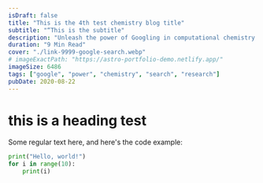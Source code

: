 ```yaml
---
isDraft: false
title: "This is the 4th test chemistry blog title"
subtitle: "“This is the subtitle"
description: "Unleash the power of Googling in computational chemistry research: accelerating discoveries, solving puzzles, and revolutionizing molecular understanding."
duration: "9 Min Read"
cover: "./link-9999-google-search.webp"
# imageExactPath: "https://astro-portfolio-demo.netlify.app/"
imageSize: 6486
tags: ["google", "power", "chemistry", "search", "research"]
pubDate: 2020-08-22
---
```


# this is a heading test

Some regular text here, and here's the code example:

```python
print("Hello, world!")
for i in range(10):
    print(i)
```
